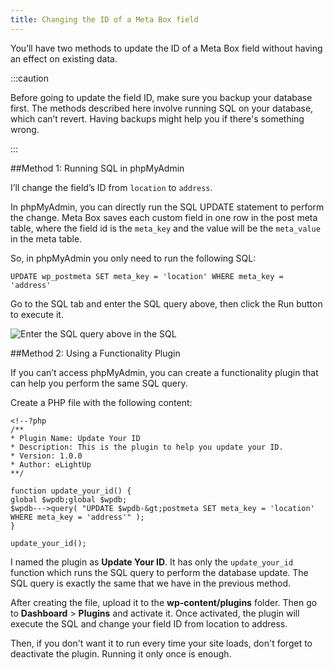 ```yaml
---
title: Changing the ID of a Meta Box field
---
```


You’ll have two methods to update the ID of a Meta Box field without having an effect on existing data.

:::caution

Before going to update the field ID, make sure you backup your database first. The methods described here involve running SQL on your database, which can’t revert. Having backups might help you if there's something wrong.

:::

##Method 1: Running SQL in phpMyAdmin

I’ll change the field’s ID from `location` to `address`.

In phpMyAdmin, you can directly run the SQL UPDATE statement to perform the change. Meta Box saves each custom field in one row in the post meta table, where the field id is the `meta_key` and the value will be the `meta_value` in the meta table.

So, in phpMyAdmin you only need to run the following SQL:

```
UPDATE wp_postmeta SET meta_key = 'location' WHERE meta_key = 'address'
```

Go to the SQL tab and enter the SQL query above, then click the Run button to execute it.

![Enter the SQL query above in the SQL](https://i.imgur.com/BIl1IaJ.png)

##Method 2: Using a Functionality Plugin

If you can’t access phpMyAdmin, you can create a functionality plugin that can help you perform the same SQL query.

Create a PHP file with the following content:

```
<!--?php
/**
* Plugin Name: Update Your ID
* Description: This is the plugin to help you update your ID.
* Version: 1.0.0
* Author: eLightUp
**/

function update_your_id() {
global $wpdb;global $wpdb;
$wpdb--->query( "UPDATE $wpdb-&gt;postmeta SET meta_key = 'location' WHERE meta_key = 'address'" );
}

update_your_id();
```

I named the plugin as **Update Your ID**. It has only the `update_your_id` function which runs the SQL query to perform the database update. The SQL query is exactly the same that we have in the previous method.

After creating the file, upload it to the **wp-content/plugins** folder. Then go to **Dashboard** &gt; **Plugins** and activate it. Once activated, the plugin will execute the SQL and change your field ID from location to address.

Then, if you don't want it to run every time your site loads, don't forget to deactivate the plugin. Running it only once is enough.

